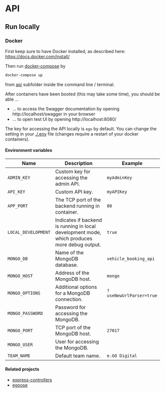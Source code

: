 # API

## Run locally

### Docker

First keep sure to have Docker installed, as described here: https://docs.docker.com/install/

Then run [docker-compose](https://docs.docker.com/compose/) by

```bash
docker-compose up
```

from [api](./) subfolder inside the command line / terminal.

After containers have been booted (this may take some time), you should be able ...

* ... to access the Swagger documentation by opening http://localhost/swagger in your browser
* ... to open test UI by opening http://localhost:8080/

The key for accessing the API locally is `ego` by default. You can change the setting in your [./.env](.env) file (changes require a restart of your docker containers).

#### Environment variables

| Name | Description | Example |
|---|---|---|
| `ADMIN_KEY` | Custom key for accessing the admin API. | `myAdminKey` |
| `API_KEY` | Custom API key. | `myAPIKey` |
| `APP_PORT` | The TCP port of the backend running in container. | `80` |
| `LOCAL_DEVELOPMENT` | Indicates if backend is running in local development mode, which produces more debug output. | `true` |
| `MONGO_DB` | Name of the MongoDB database. | `vehicle_booking_api` |
| `MONGO_HOST` | Address of the MongoDB host. | `mongo` |
| `MONGO_OPTIONS` | Additional options for a MongoDB connection. | `?useNewUrlParser=true` |
| `MONGO_PASSWORD` | Password for accessing the MongoDB. |  |
| `MONGO_PORT` | TCP port of the MongoDB host. | `27017` |
| `MONGO_USER` | User for accessing the MongoDB. |  |
| `TEAM_NAME` | Default team name. | `e.GO Digital` |

#### Related projects

* [express-controllers](https://github.com/egodigital/express-controllers)
* [egoose](https://github.com/egodigital/egoose)
